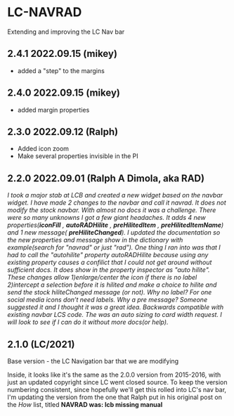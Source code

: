 # LC-NAVRAD

Extending and improving the LC Nav bar



## 2.4.1 2022.09.15 (mikey)

* added a "step" to the margins



## 2.4.0 2022.09.15 (mikey)

* added margin properties



## 2.3.0 2022.09.12 (Ralph)

* Added icon zoom
* Make several properties invisible in the PI



## 2.2.0 2022.09.01 (Ralph A Dimola, aka RAD)

*I took a major stab at LCB and created a new widget based on the navbar widget. I have made 2 changes to the navbar and call it navrad. It does not modify the stock navbar. With almost no docs it was a challenge. There were so many unknowns I got a few giant headaches. It adds 4 new properties(**iconFill** , **autoRADHilite** , **preHilitedItem** , **preHilitedItemName**) and 1 new message( **preHiliteChanged**). I updated the documentation so the new properties and message show in the dictionary with example(search for "navrad" or just "rad").*
*One thing I ran into was that I had to call the "autohilite" property autoRADHilite because using any existing property causes a confilict that I could not get around without sufficient docs. It does show in the property inspector as "auto hilite". These changes allow 1)enlarge/center the icon if there is no label 2)intercept a selection before it is hilited and make a choice to hilite and send the stock hiliteChanged message (or not). Why no label? For one social media icons don’t need labels. Why a pre message? Someone suggested it and I thought it was a great idea. Backwards compatible with existing navbar LCS code. The was an auto sizing to card width request. I will look to see if I can do it without more docs(or help).*



## 2.1.0 (LC/2021)

Base version - the LC Navigation bar that we are modifying

Inside, it looks like it's the same as the 2.0.0 version from 2015-2016, with just an updated copyright since LC went  closed source. To keep the version numbering consistent, since hopefully we'll get this rolled into LC's nav bar, I'm updating the version from the one that Ralph put in his original post on the *How* list, titled **NAVRAD was: lcb missing manual**